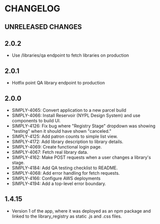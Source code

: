 # CHANGELOG

## UNRELEASED CHANGES

## 2.0.2

- Use /libraries/qa endpoint to fetch libraries on production

## 2.0.1

- Hotfix point QA library endpoint to production

## 2.0.0

- SIMPLY-4065: Convert application to a new parcel build
- SIMPLY-4066: Install Reservoir (NYPL Design System) and use components to build UI.
- SIMPLY-4126: Fix bug where "Registry Stage" dropdown was showing "testing" when it should have shown "canceled."
- SIMPLY-4125: Add patron counts to simple list view.
- SIMPLY-4172: Add library description to library details.
- SIMPLY-4069: Create functional login page.
- SIMPLY-4067: Fetch real library data.
- SIMPLY-4162: Make POST requests when a user changes a library's stage.
- SIMPLY-4184: Add QA testing checklist to README.
- SIMPLY-4068: Add error handling for fetch requests.
- SIMPLY-4166: Configure AWS deployments
- SIMPLY-4194: Add a top-level error boundary.

## 1.4.15

- Version 1 of the app, where it was deployed as an npm package and linked to the library_registry as static .js and .css files.
